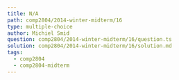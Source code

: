 ```yaml
---
title: N/A
path: comp2804/2014-winter-midterm/16
type: multiple-choice
author: Michiel Smid
question: comp2804/2014-winter-midterm/16/question.ts
solution: comp2804/2014-winter-midterm/16/solution.md
tags:
  - comp2804
  - comp2804-midterm
---
```

